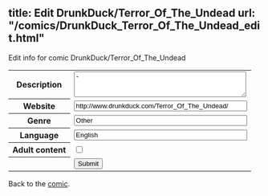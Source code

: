 title: Edit DrunkDuck/Terror_Of_The_Undead
url: "/comics/DrunkDuck_Terror_Of_The_Undead_edit.html"
---
Edit info for comic DrunkDuck/Terror_Of_The_Undead

<form name="comic" action="http://gaepostmail.appspot.com/comic/" method="post">
<table class="comicinfo">
<tr>
<th>Description</th><td><textarea name="description" cols="40" rows="3">-</textarea></td>
</tr>
<tr>
<th>Website</th><td><input type="text" name="url" value="http://www.drunkduck.com/Terror_Of_The_Undead/" size="40"/></td>
</tr>
<tr>
<th>Genre</th><td><input type="text" name="genre" value="Other" size="40"/></td>
</tr>
<tr>
<th>Language</th><td><input type="text" name="language" value="English" size="40"/></td>
</tr>
<tr>
<th>Adult content</th><td><input type="checkbox" name="adult" value="adult" /></td>
</tr>
<tr>
<th></th><td>
<input type="hidden" name="comic" value="DrunkDuck_Terror_Of_The_Undead" />
<input type="submit" name="submit" value="Submit" />
</td>
</tr>
</table>
</form>

Back to the [comic](DrunkDuck_Terror_Of_The_Undead.html).
